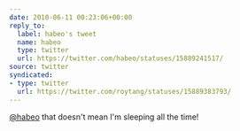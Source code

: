 ```yaml
---
date: 2010-06-11 00:23:06+00:00
reply_to:
  label: habeo's tweet
  name: habeo
  type: twitter
  url: https://twitter.com/habeo/statuses/15889241517/
source: twitter
syndicated:
- type: twitter
  url: https://twitter.com/roytang/statuses/15889383793/
---
```


[@habeo](https://twitter.com/habeo/) that doesn't mean I'm sleeping all the time!